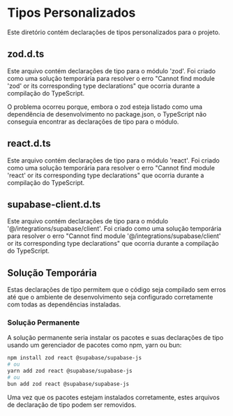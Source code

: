 # Tipos Personalizados

Este diretório contém declarações de tipos personalizados para o projeto.

## zod.d.ts

Este arquivo contém declarações de tipo para o módulo 'zod'. Foi criado como uma solução temporária para resolver o erro "Cannot find module 'zod' or its corresponding type declarations" que ocorria durante a compilação do TypeScript.

O problema ocorreu porque, embora o zod esteja listado como uma dependência de desenvolvimento no package.json, o TypeScript não conseguia encontrar as declarações de tipo para o módulo.

## react.d.ts

Este arquivo contém declarações de tipo para o módulo 'react'. Foi criado como uma solução temporária para resolver o erro "Cannot find module 'react' or its corresponding type declarations" que ocorria durante a compilação do TypeScript.

## supabase-client.d.ts

Este arquivo contém declarações de tipo para o módulo '@/integrations/supabase/client'. Foi criado como uma solução temporária para resolver o erro "Cannot find module '@/integrations/supabase/client' or its corresponding type declarations" que ocorria durante a compilação do TypeScript.

## Solução Temporária

Estas declarações de tipo permitem que o código seja compilado sem erros até que o ambiente de desenvolvimento seja configurado corretamente com todas as dependências instaladas.

### Solução Permanente

A solução permanente seria instalar os pacotes e suas declarações de tipo usando um gerenciador de pacotes como npm, yarn ou bun:

```bash
npm install zod react @supabase/supabase-js
# ou
yarn add zod react @supabase/supabase-js
# ou
bun add zod react @supabase/supabase-js
```

Uma vez que os pacotes estejam instalados corretamente, estes arquivos de declaração de tipo podem ser removidos.